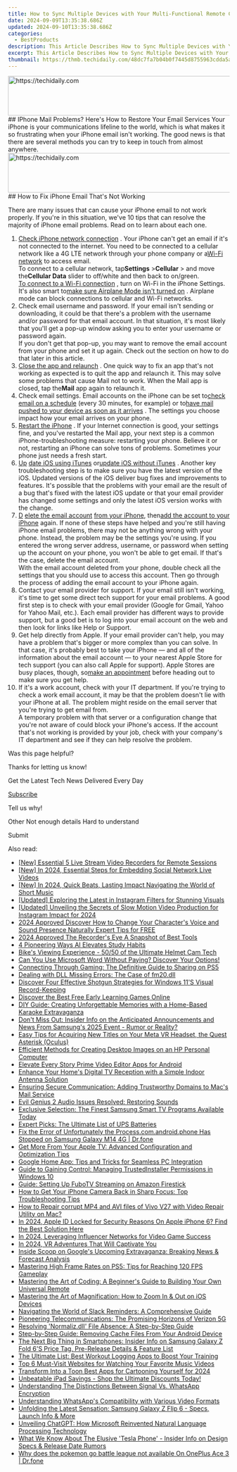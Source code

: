 ```yaml
---
title: How to Sync Multiple Devices with Your Multi-Functional Remote Control
date: 2024-09-09T13:35:38.686Z
updated: 2024-09-10T13:35:38.686Z
categories:
  - BestProducts
description: This Article Describes How to Sync Multiple Devices with Your Multi-Functional Remote Control
excerpt: This Article Describes How to Sync Multiple Devices with Your Multi-Functional Remote Control
thumbnail: https://thmb.techidaily.com/48dc7fa7b04b0f7445d8755963cdda5ac93794a2c8dd3de60bc0fcf279454931.jpg
---
```


<!-- affiliate ads begin -->
<a href="https://appsumo.8odi.net/c/5597632/2132160/7443" target="_top" id="2132160">
  <img src="//a.impactradius-go.com/display-ad/7443-2132160" border="0" alt="https://techidaily.com" width="600" height="90"/>
</a>
<img height="0" width="0" src="https://appsumo.8odi.net/i/5597632/2132160/7443" style="position:absolute;visibility:hidden;" border="0" />
<!-- affiliate ads end -->
## IPhone Mail Problems? Here's How to Restore Your Email Services
 Your iPhone is your communications lifeline to the world, which is what makes it so frustrating when your iPhone email isn't working. The good news is that there are several methods you can try to keep in touch from almost anywhere.

<!-- affiliate ads begin -->
<a href="https://ephamedtechinc.pxf.io/c/5597632/2135474/26400" target="_top" id="2135474">
  <img src="//a.impactradius-go.com/display-ad/26400-2135474" border="0" alt="https://techidaily.com" width="600" height="90"/>
</a>
<img height="0" width="0" src="https://ephamedtechinc.pxf.io/i/5597632/2135474/26400" style="position:absolute;visibility:hidden;" border="0" />
<!-- affiliate ads end -->
## How to Fix iPhone Email That's Not Working

 There are many issues that can cause your iPhone email to not work properly. If you're in this situation, we've 10 tips that can resolve the majority of iPhone email problems. Read on to learn about each one.

1. [Check iPhone network connection](https://www.lifewire.com/check-network-connection-status-of-wireless-devices-818268) . Your iPhone can't get an email if it's not connected to the internet. You need to be connected to a cellular network like a 4G LTE network through your phone company or a[Wi-Fi network](https://www.lifewire.com/iphone-cant-connect-to-wifi-fix-1999602) to access email.  
 To connect to a cellular network, tap**Settings** \>**Cellular** \> and move the**Cellular Data** slider to off/white and then back to on/green.  
[To connect to a Wi-Fi connection](https://www.lifewire.com/save-time-and-money-using-wifi-817904) , turn on Wi-Fi in the iPhone Settings.  
 It's also smart to[make sure Airplane Mode isn't turned on](https://www.lifewire.com/what-is-iphone-airplane-mode-2000238) . Airplane mode can block connections to cellular and Wi-Fi networks.
2. Check email username and password. If your email isn't sending or downloading, it could be that there's a problem with the username and/or password for that email account. In that situation, it's most likely that you'll get a pop-up window asking you to enter your username or password again.  
 If you don't get that pop-up, you may want to remove the email account from your phone and set it up again. Check out the section on how to do that later in this article.
3. [Close the app and relaunch](https://www.lifewire.com/quit-apps-on-iphone-2000287) . One quick way to fix an app that's not working as expected is to quit the app and relaunch it. This may solve some problems that cause Mail not to work. When the Mail app is closed, tap the**Mail** app again to relaunch it.
4. Check email settings. Email accounts on the iPhone can be set to[check email on a schedule](https://www.lifewire.com/make-iphone-mail-check-for-new-mail-less-often-or-never-1172558) (every 30 minutes, for example) or to[have mail pushed to your device as soon as it arrives](https://www.lifewire.com/what-do-iphone-email-settings-do-2000086) . The settings you choose impact how your email arrives on your phone.
5. [Restart the iPhone](https://www.lifewire.com/how-to-restart-iphone-2000288) . If your Internet connection is good, your settings fine, and you've restarted the Mail app, your next step is a common iPhone-troubleshooting measure: restarting your phone. Believe it or not, restarting an iPhone can solve tons of problems. Sometimes your phone just needs a fresh start.
6. [Up](https://www.lifewire.com/upgrade-iphones-operating-system-2000293) [date iOS using iTunes](https://www.lifewire.com/upgrade-iphones-operating-system-2000293) or[update iOS without iTunes](https://www.lifewire.com/upgrade-ios-on-iphone-connecting-itunes-1999188) . Another key troubleshooting step is to make sure you have the latest version of the iOS. Updated versions of the iOS deliver bug fixes and improvements to features. It's possible that the problems with your email are the result of a bug that's fixed with the latest iOS update or that your email provider has changed some settings and only the latest iOS version works with the change.
7. [D](https://www.lifewire.com/delete-email-account-from-iphone-4136941) [elete the email account](https://www.lifewire.com/delete-email-account-from-iphone-4136941) [from your iPhone,](https://www.lifewire.com/delete-email-account-from-iphone-4136941) then[add the account to your iPhone](https://www.lifewire.com/add-email-account-to-iphone-4582835) again. If none of these steps have helped and you're still having iPhone email problems, there may not be anything wrong with your phone. Instead, the problem may be the settings you're using. If you entered the wrong server address, username, or password when setting up the account on your phone, you won't be able to get email. If that's the case, delete the email account.  
 With the email account deleted from your phone, double check all the settings that you should use to access this account. Then go through the process of adding the email account to your iPhone again.
8. Contact your email provider for support. If your email still isn't working, it's time to get some direct tech support for your email problems. A good first step is to check with your email provider (Google for Gmail, Yahoo for Yahoo Mail, etc.). Each email provider has different ways to provide support, but a good bet is to log into your email account on the web and then look for links like Help or Support.
9. Get help directly from Apple. If your email provider can't help, you may have a problem that's bigger or more complex than you can solve. In that case, it's probably best to take your iPhone — and all of the information about the email account — to your nearest Apple Store for tech support (you can also call Apple for support). Apple Stores are busy places, though, so[make an appointment](https://www.lifewire.com/make-apple-store-appointment-with-app-1999600) before heading out to make sure you get help.
10. If it's a work account, check with your IT department. If you're trying to check a work email account, it may be that the problem doesn't lie with your iPhone at all. The problem might reside on the email server that you're trying to get email from.  
 A temporary problem with that server or a configuration change that you're not aware of could block your iPhone's access. If the account that's not working is provided by your job, check with your company's IT department and see if they can help resolve the problem.

Was this page helpful?

Thanks for letting us know!

 Get the Latest Tech News Delivered Every Day

[Subscribe](https://www.lifewire.com/#)

Tell us why!

 Other  Not enough details  Hard to understand

 Submit

<ins class="adsbygoogle"
     style="display:block"
     data-ad-format="autorelaxed"
     data-ad-client="ca-pub-7571918770474297"
     data-ad-slot="1223367746"></ins>



<ins class="adsbygoogle"
     style="display:block"
     data-ad-client="ca-pub-7571918770474297"
     data-ad-slot="8358498916"
     data-ad-format="auto"
     data-full-width-responsive="true"></ins>

<span class="atpl-alsoreadstyle">Also read:</span>
<div><ul>
<li><a href="https://screen-recording.techidaily.com/new-essential-5-live-stream-video-recorders-for-remote-sessions/"><u>[New] Essential 5 Live Stream Video Recorders for Remote Sessions</u></a></li>
<li><a href="https://facebook-videos.techidaily.com/new-in-2024-essential-steps-for-embedding-social-network-live-videos/"><u>[New] In 2024, Essential Steps for Embedding Social Network Live Videos</u></a></li>
<li><a href="https://youtube-tips.techidaily.com/n-2024-quick-beats-lasting-impact-navigating-the-world-of-short-music/"><u>[New] In 2024, Quick Beats, Lasting Impact Navigating the World of Short Music</u></a></li>
<li><a href="https://instagram-videos.techidaily.com/updated-exploring-the-latest-in-instagram-filters-for-stunning-visuals/"><u>[Updated] Exploring the Latest in Instagram Filters for Stunning Visuals</u></a></li>
<li><a href="https://instagram-video-recordings.techidaily.com/updated-unveiling-the-secrets-of-slow-motion-video-production-for-instagram-impact-for-2024/"><u>[Updated] Unveiling the Secrets of Slow Motion Video Production for Instagram Impact for 2024</u></a></li>
<li><a href="https://article-posts.techidaily.com/2024-approved-discover-how-to-change-your-characters-voice-and-sound-presence-naturally-expert-tips-for-free/"><u>2024 Approved Discover How to Change Your Character's Voice and Sound Presence Naturally Expert Tips for FREE</u></a></li>
<li><a href="https://screen-recording.techidaily.com/2024-approved-the-recorders-eye-a-snapshot-of-best-tools/"><u>2024 Approved The Recorder's Eye A Snapshot of Best Tools</u></a></li>
<li><a href="https://tech-savvy.techidaily.com/4-pioneering-ways-ai-elevates-study-habits/"><u>4 Pioneering Ways AI Elevates Study Habits</u></a></li>
<li><a href="https://extra-information.techidaily.com/bikes-viewing-experience-5050-of-the-ultimate-helmet-cam-tech/"><u>Bike's Viewing Experience - 50/50 of the Ultimate Helmet Cam Tech</u></a></li>
<li><a href="https://technical-tips.techidaily.com/can-you-use-microsoft-word-without-paying-discover-your-options/"><u>Can You Use Microsoft Word Without Paying? Discover Your Options!</u></a></li>
<li><a href="https://technical-tips.techidaily.com/connecting-through-gaming-the-definitive-guide-to-sharing-on-ps5/"><u>Connecting Through Gaming: The Definitive Guide to Sharing on PS5</u></a></li>
<li><a href="https://technical-tips.techidaily.com/dealing-with-dll-missing-errors-the-case-of-fm20dll/"><u>Dealing with DLL Missing Errors: The Case of fm20.dll</u></a></li>
<li><a href="https://technical-tips.techidaily.com/discover-four-effective-shotgun-strategies-for-windows-11s-visual-record-keeping/"><u>Discover Four Effective Shotgun Strategies for Windows 11'S Visual Record-Keeping</u></a></li>
<li><a href="https://technical-tips.techidaily.com/discover-the-best-free-early-learning-games-online/"><u>Discover the Best Free Early Learning Games Online</u></a></li>
<li><a href="https://technical-tips.techidaily.com/diy-guide-creating-unforgettable-memories-with-a-home-based-karaoke-extravaganza/"><u>DIY Guide: Creating Unforgettable Memories with a Home-Based Karaoke Extravaganza</u></a></li>
<li><a href="https://technical-tips.techidaily.com/dont-miss-out-insider-info-on-the-anticipated-announcements-and-news-from-samsungs-2025-event-rumor-or-reality/"><u>Don't Miss Out: Insider Info on the Anticipated Announcements and News From Samsung's 2025 Event - Rumor or Reality?</u></a></li>
<li><a href="https://technical-tips.techidaily.com/easy-tips-for-acquiring-new-titles-on-your-meta-vr-headset-the-quest-asterisk-oculus/"><u>Easy Tips for Acquiring New Titles on Your Meta VR Headset, the Quest Asterisk (Oculus)</u></a></li>
<li><a href="https://technical-tips.techidaily.com/efficient-methods-for-creating-desktop-images-on-an-hp-personal-computer/"><u>Efficient Methods for Creating Desktop Images on an HP Personal Computer</u></a></li>
<li><a href="https://youtube-sure.techidaily.com/te-every-story-prime-video-editor-apps-for-android/"><u>Elevate Every Story Prime Video Editor Apps for Android</u></a></li>
<li><a href="https://technical-tips.techidaily.com/enhance-your-homes-digital-tv-reception-with-a-simple-indoor-antenna-solution/"><u>Enhance Your Home's Digital TV Reception with a Simple Indoor Antenna Solution</u></a></li>
<li><a href="https://technical-tips.techidaily.com/ensuring-secure-communication-adding-trustworthy-domains-to-macs-mail-service/"><u>Ensuring Secure Communication: Adding Trustworthy Domains to Mac's Mail Service</u></a></li>
<li><a href="https://win-answers.techidaily.com/evil-genius-2-audio-issues-resolved-restoring-sounds/"><u>Evil Genius 2 Audio Issues Resolved: Restoring Sounds</u></a></li>
<li><a href="https://technical-tips.techidaily.com/exclusive-selection-the-finest-samsung-smart-tv-programs-available-today/"><u>Exclusive Selection: The Finest Samsung Smart TV Programs Available Today</u></a></li>
<li><a href="https://technical-tips.techidaily.com/expert-picks-the-ultimate-list-of-ups-batteries/"><u>Expert Picks: The Ultimate List of UPS Batteries</u></a></li>
<li><a href="https://howto.techidaily.com/fix-the-error-of-unfortunately-the-processcomandroidphone-has-stopped-on-samsung-galaxy-m14-4g-drfone-by-drfone-fix-android-problems-fix-android-problems/"><u>Fix the Error of Unfortunately the Process.com.android.phone Has Stopped on Samsung Galaxy M14 4G | Dr.fone</u></a></li>
<li><a href="https://technical-tips.techidaily.com/get-more-from-your-apple-tv-advanced-configuration-and-optimization-tips/"><u>Get More From Your Apple TV: Advanced Configuration and Optimization Tips</u></a></li>
<li><a href="https://technical-tips.techidaily.com/google-home-app-tips-and-tricks-for-seamless-pc-integration/"><u>Google Home App: Tips and Tricks for Seamless PC Integration</u></a></li>
<li><a href="https://technical-tips.techidaily.com/guide-to-gaining-control-managing-trustedinstaller-permissions-in-windows-10/"><u>Guide to Gaining Control: Managing TrustedInstaller Permissions in Windows 10</u></a></li>
<li><a href="https://technical-tips.techidaily.com/guide-setting-up-fubotv-streaming-on-amazon-firestick/"><u>Guide: Setting Up FuboTV Streaming on Amazon Firestick</u></a></li>
<li><a href="https://technical-tips.techidaily.com/how-to-get-your-iphone-camera-back-in-sharp-focus-top-troubleshooting-tips/"><u>How to Get Your iPhone Camera Back in Sharp Focus: Top Troubleshooting Tips</u></a></li>
<li><a href="https://blog-min.techidaily.com/how-to-repair-corrupt-mp4-and-avi-files-of-vivo-v27-with-video-repair-utility-on-mac-by-stellar-video-repair-mobile-video-repair/"><u>How to Repair corrupt MP4 and AVI files of Vivo V27 with Video Repair Utility on Mac?</u></a></li>
<li><a href="https://apple-account.techidaily.com/in-2024-apple-id-locked-for-security-reasons-on-apple-iphone-6-find-the-best-solution-here-by-drfone-ios/"><u>In 2024, Apple ID Locked for Security Reasons On Apple iPhone 6? Find the Best Solution Here</u></a></li>
<li><a href="https://youtube-blog.techidaily.com/24-leveraging-influencer-networks-for-video-game-success/"><u>In 2024, Leveraging Influencer Networks for Video Game Success</u></a></li>
<li><a href="https://youtube-docs.techidaily.com/24-vr-adventures-that-will-captivate-you/"><u>In 2024, VR Adventures That Will Captivate You</u></a></li>
<li><a href="https://technical-tips.techidaily.com/inside-scoop-on-googles-upcoming-extravaganza-breaking-news-and-forecast-analysis/"><u>Inside Scoop on Google's Upcoming Extravaganza: Breaking News & Forecast Analysis</u></a></li>
<li><a href="https://technical-tips.techidaily.com/mastering-high-frame-rates-on-ps5-tips-for-reaching-120-fps-gameplay/"><u>Mastering High Frame Rates on PS5: Tips for Reaching 120 FPS Gameplay</u></a></li>
<li><a href="https://technical-tips.techidaily.com/mastering-the-art-of-coding-a-beginners-guide-to-building-your-own-universal-remote/"><u>Mastering the Art of Coding: A Beginner's Guide to Building Your Own Universal Remote</u></a></li>
<li><a href="https://technical-tips.techidaily.com/mastering-the-art-of-magnification-how-to-zoom-in-and-out-on-ios-devices/"><u>Mastering the Art of Magnification: How to Zoom In & Out on iOS Devices</u></a></li>
<li><a href="https://technical-tips.techidaily.com/navigating-the-world-of-slack-reminders-a-comprehensive-guide/"><u>Navigating the World of Slack Reminders: A Comprehensive Guide</u></a></li>
<li><a href="https://technical-tips.techidaily.com/pioneering-telecommunications-the-promising-horizons-of-verizon-5g/"><u>Pioneering Telecommunications: The Promising Horizons of Verizon 5G</u></a></li>
<li><a href="https://technical-tips.techidaily.com/resolving-normalizdll-file-absence-a-step-by-step-guide/"><u>Resolving 'Normaliz.dll' File Absence: A Step-by-Step Guide</u></a></li>
<li><a href="https://technical-tips.techidaily.com/step-by-step-guide-removing-cache-files-from-your-android-device/"><u>Step-by-Step Guide: Removing Cache Files From Your Android Device</u></a></li>
<li><a href="https://technical-tips.techidaily.com/the-next-big-thing-in-smartphones-insider-info-on-samsung-galaxy-z-fold-6s-price-tag-pre-release-details-and-feature-list/"><u>The Next Big Thing in Smartphones: Insider Info on Samsung Galaxy Z Fold 6'S Price Tag, Pre-Release Details & Feature List</u></a></li>
<li><a href="https://technical-tips.techidaily.com/the-ultimate-list-best-workout-logging-apps-to-boost-your-training/"><u>The Ultimate List: Best Workout Logging Apps to Boost Your Training</u></a></li>
<li><a href="https://technical-tips.techidaily.com/top-6-must-visit-websites-for-watching-your-favorite-music-videos/"><u>Top 6 Must-Visit Websites for Watching Your Favorite Music Videos</u></a></li>
<li><a href="https://ai-driven-video-production.techidaily.com/transform-into-a-toon-best-apps-for-cartooning-yourself-for-2024/"><u>Transform Into a Toon Best Apps for Cartooning Yourself for 2024</u></a></li>
<li><a href="https://technical-tips.techidaily.com/1722894034749-unbeatable-ipad-savings-shop-the-ultimate-discounts-today/"><u>Unbeatable iPad Savings - Shop the Ultimate Discounts Today!</u></a></li>
<li><a href="https://technical-tips.techidaily.com/understanding-the-distinctions-between-signal-vs-whatsapp-encryption/"><u>Understanding The Distinctions Between Signal Vs. WhatsApp Encryption</u></a></li>
<li><a href="https://tech-revival.techidaily.com/understanding-whatsapps-compatibility-with-various-video-formats/"><u>Understanding WhatsApp's Compatibility with Various Video Formats</u></a></li>
<li><a href="https://technical-tips.techidaily.com/unfolding-the-latest-sensation-samsung-galaxy-z-flip-6-specs-launch-info-and-more/"><u>Unfolding the Latest Sensation: Samsung Galaxy Z Flip 6 - Specs, Launch Info & More</u></a></li>
<li><a href="https://technical-tips.techidaily.com/unveiling-chatgpt-how-microsoft-reinvented-natural-language-processing-technology/"><u>Unveiling ChatGPT: How Microsoft Reinvented Natural Language Processing Technology</u></a></li>
<li><a href="https://technical-tips.techidaily.com/what-we-know-about-the-elusive-tesla-phone-insider-info-on-design-specs-and-release-date-rumors/"><u>What We Know About The Elusive 'Tesla Phone' - Insider Info on Design Specs & Release Date Rumors</u></a></li>
<li><a href="https://android-pokemon-go.techidaily.com/why-does-the-pokemon-go-battle-league-not-available-on-oneplus-ace-3-drfone-by-drfone-virtual-android/"><u>Why does the pokemon go battle league not available On OnePlus Ace 3 | Dr.fone</u></a></li>
</ul></div>
